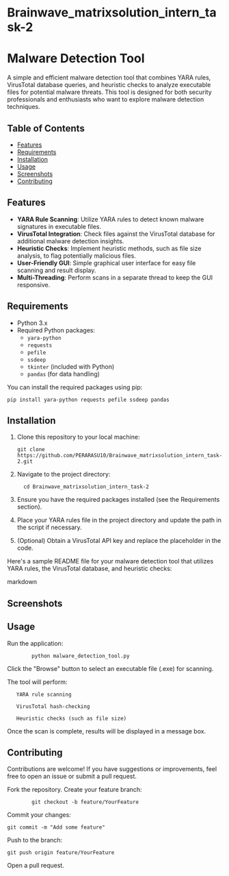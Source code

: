 # Brainwave_matrixsolution_intern_task-2

# Malware Detection Tool

A simple and efficient malware detection tool that combines YARA rules, VirusTotal database queries, and heuristic checks to analyze executable files for potential malware threats. This tool is designed for both security professionals and enthusiasts who want to explore malware detection techniques.

## Table of Contents

  - [Features](#features)
  - [Requirements](#requirements)
  - [Installation](#installation)
  - [Usage](#usage)
  - [Screenshots](#Screenshots)
  - [Contributing](#contributing)


## Features

  - **YARA Rule Scanning**: Utilize YARA rules to detect known malware signatures in executable files.
  - **VirusTotal Integration**: Check files against the VirusTotal database for additional malware detection insights.
  - **Heuristic Checks**: Implement heuristic methods, such as file size analysis, to flag potentially malicious files.
  - **User-Friendly GUI**: Simple graphical user interface for easy file scanning and result display.
  - **Multi-Threading**: Perform scans in a separate thread to keep the GUI responsive.

## Requirements

- Python 3.x
- Required Python packages:
  - `yara-python`
  - `requests`
  - `pefile`
  - `ssdeep`
  - `tkinter` (included with Python)
  - `pandas` (for data handling)

You can install the required packages using pip:

```
pip install yara-python requests pefile ssdeep pandas
```

## Installation

1. Clone this repository to your local machine:
 
    ```
    git clone https://github.com/PERARASU10/Brainwave_matrixsolution_intern_task-2.git
    ```
    
2. Navigate to the project directory:
    ```
      cd Brainwave_matrixsolution_intern_task-2
    ```

3. Ensure you have the required packages installed (see the Requirements section).

4. Place your YARA rules file in the project directory and update the path in the script if necessary.

5. (Optional) Obtain a VirusTotal API key and replace the placeholder in the code.

Here's a sample README file for your malware detection tool that utilizes YARA rules, the VirusTotal database, and heuristic checks:

markdown

## Screenshots


## Usage
Run the application:
```
        python malware_detection_tool.py
``` 
Click the "Browse" button to select an executable file (.exe) for scanning.

The tool will perform:

       YARA rule scanning
        
       VirusTotal hash-checking
        
       Heuristic checks (such as file size)

Once the scan is complete, results will be displayed in a message box.

## Contributing
Contributions are welcome! If you have suggestions or improvements, feel free to open an issue or submit a pull request.

Fork the repository.
Create your feature branch:

```
        git checkout -b feature/YourFeature
```
Commit your changes:
  ```
  git commit -m "Add some feature"
  ```
Push to the branch:
```
git push origin feature/YourFeature
```
Open a pull request.
